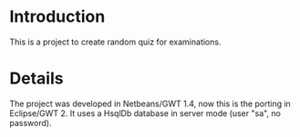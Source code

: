 # Introduction #

This is a project to create random quiz for examinations.


# Details #

The project was developed in Netbeans/GWT 1.4, now this is the porting in Eclipse/GWT 2.
It uses a HsqlDb database in server mode (user "sa", no password).